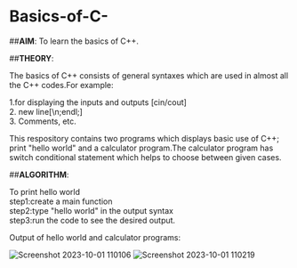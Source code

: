 # Basics-of-C-

##**AIM**: To learn the basics of C++.

##**THEORY**:
<p>The basics of C++ consists of general syntaxes which are used in almost all the C++ codes.For example:

<p>1.for displaying the inputs and outputs [cin/cout]<br>
2. new line[\n;endl;] <br>
3. Comments, etc.

<p>This respository contains two programs which displays basic use of C++; print "hello world" and a calculator program.The calculator program has switch conditional
statement which helps to choose between given cases.

##**ALGORITHM**:<br>
<p>To print hello world<br>
step1:create a main function<br>
step2:type "hello world" in the output syntax<br>
step3:run the code to see the desired output.

<p>Output of hello world and calculator programs: </p>

![Screenshot 2023-10-01 110106](https://github.com/SejalCh/Basics-of-CPP/assets/139526001/05d3321b-8af6-4359-9019-9bbd7138e368)
![Screenshot 2023-10-01 110219](https://github.com/SejalCh/Basics-of-CPP/assets/139526001/d91353fd-6d27-436a-9bf4-41af1eb90078)

